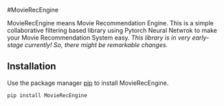 #MovieRecEngine

MovieRecEngine means Movie Recommendation Engine. This is a simple collaborative filtering based library using Pytorch Neural Netwrok to make your Movie Recommendation System easy.
*This library is in very early-stage currently! So, there might be remarkable changes.*

## Installation

Use the package manager [pip](https://pip.pypa.io/en/stable/) to install MovieRecEngine.

```bash
pip install MovieRecEngine
```

